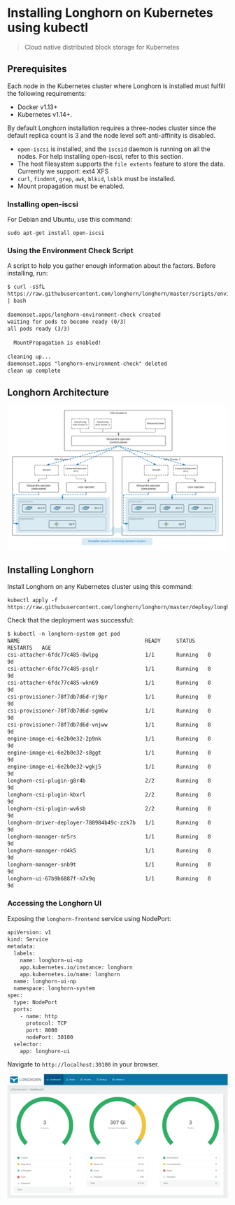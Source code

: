 # Installing Longhorn on Kubernetes using kubectl

> Cloud native distributed block storage for Kubernetes

## Prerequisites

Each node in the Kubernetes cluster where Longhorn is installed must fulfill the following requirements:

- Docker v1.13+
- Kubernetes v1.14+.

By default Longhorn installation requires a three-nodes cluster since the default replica count is 3 and the node level soft anti-affinity is disabled.

- `open-iscsi` is installed, and the `iscsid` daemon is running on all the nodes. For help installing open-iscsi, refer to this section.
- The host filesystem supports the `file extents` feature to store the data. Currently we support:
  ext4
  XFS
- `curl`, `findmnt`, `grep`, `awk`, `blkid`, `lsblk` must be installed.
- Mount propagation must be enabled.

### Installing open-iscsi

For Debian and Ubuntu, use this command:

```shell
sudo apt-get install open-iscsi
```

### Using the Environment Check Script

A script to help you gather enough information about the factors. Before installing, run:

```shell
$ curl -sSfL https://raw.githubusercontent.com/longhorn/longhorn/master/scripts/environment_check.sh | bash

daemonset.apps/longhorn-environment-check created
waiting for pods to become ready (0/3)
all pods ready (3/3)

  MountPropagation is enabled!

cleaning up...
daemonset.apps "longhorn-environment-check" deleted
clean up complete
```

## Longhorn Architecture

<div style="align:center; margin-left:auto; margin-right:auto">
<img src="https://github.com/krishnashed/data-pipeline/blob/main/Installation%20Docs/images/k8ssandra-operator-architecture.png"/>
</div>

## Installing Longhorn

Install Longhorn on any Kubernetes cluster using this command:

```shell
kubectl apply -f https://raw.githubusercontent.com/longhorn/longhorn/master/deploy/longhorn.yaml
```

Check that the deployment was successful:

```shell
$ kubectl -n longhorn-system get pod
NAME                                        READY     STATUS    RESTARTS   AGE
csi-attacher-6fdc77c485-8wlpg               1/1       Running   0          9d
csi-attacher-6fdc77c485-psqlr               1/1       Running   0          9d
csi-attacher-6fdc77c485-wkn69               1/1       Running   0          9d
csi-provisioner-78f7db7d6d-rj9pr            1/1       Running   0          9d
csi-provisioner-78f7db7d6d-sgm6w            1/1       Running   0          9d
csi-provisioner-78f7db7d6d-vnjww            1/1       Running   0          9d
engine-image-ei-6e2b0e32-2p9nk              1/1       Running   0          9d
engine-image-ei-6e2b0e32-s8ggt              1/1       Running   0          9d
engine-image-ei-6e2b0e32-wgkj5              1/1       Running   0          9d
longhorn-csi-plugin-g8r4b                   2/2       Running   0          9d
longhorn-csi-plugin-kbxrl                   2/2       Running   0          9d
longhorn-csi-plugin-wv6sb                   2/2       Running   0          9d
longhorn-driver-deployer-788984b49c-zzk7b   1/1       Running   0          9d
longhorn-manager-nr5rs                      1/1       Running   0          9d
longhorn-manager-rd4k5                      1/1       Running   0          9d
longhorn-manager-snb9t                      1/1       Running   0          9d
longhorn-ui-67b9b6887f-n7x9q                1/1       Running   0          9d
```

### Accessing the Longhorn UI

Exposing the `longhorn-frontend` service using NodePort:

```shell
apiVersion: v1
kind: Service
metadata:
  labels:
    name: longhorn-ui-np
    app.kubernetes.io/instance: longhorn
    app.kubernetes.io/name: longhorn
  name: longhorn-ui-np
  namespace: longhorn-system
spec:
  type: NodePort
  ports:
    - name: http
      protocol: TCP
      port: 8000
      nodePort: 30100
  selector:
    app: longhorn-ui
```

Navigate to `http://localhost:30100` in your browser.

<div style="align:center; margin-left:auto; margin-right:auto">
<img src="https://github.com/krishnashed/data-pipeline/blob/main/Installation%20Docs/images/longhorn-ui.png"/>
</div>
